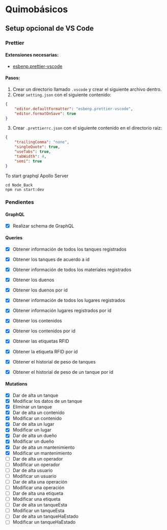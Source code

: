 # Quimobásicos

## Setup opcional de VS Code

### Prettier

#### Extensiones necesarias:

-   [esbenp.prettier-vscode](https://marketplace.visualstudio.com/items?itemName=esbenp.prettier-vscode)

#### Pasos:

1. Crear un directorio llamado `.vscode` y crear el siguiente archivo dentro.
2. Crear `setting.json` con el siguiente contenido:

```json
{
	"editor.defaultFormatter": "esbenp.prettier-vscode",
	"editor.formatOnSave": true
}
```

3. Crear `.prettierrc.json` con el siguiente contenido en el directorio raíz:

```json
{
	"trailingComma": "none",
	"singleQuote": true,
	"useTabs": true,
	"tabWidth": 4,
	"semi": true
}
```

To start graphql Apollo Server

```
cd Node_Back
npm run start:dev
```

### Pendientes

#### GraphQL

-   [x] Realizar schema de GraphQL

#### Queries

-   [x] Obtener información de todos los tanques registrados
-   [x] Obtener los tanques de acuerdo a id
-   [x] Obtener información de todos los materiales registrados
-   [x] Obtener los duenos
-   [x] Obtener los duenos por id
-   [x] Obtener información de todos los lugares registrados
-   [x] Obtener información lugares registrados por id
-   [x] Obtener los contenidos
-   [x] Obtener los contenidos por id
-   [x] Obtener las etiquetas RFID
-   [x] Obtener la etiqueta RFID por id
-   [x] Obtener el historial de peso de tanques
-   [x] Obtener el historial de peso de un tanque por id


#### Mutations

-   [x] Dar de alta un tanque
-   [x] Modificar los datos de un tanque
-   [x] Eliminar un tanque
-   [x] Dar de alta un contenido
-   [x] Modificar un contenido
-   [x] Dar de alta un lugar
-   [x] Modificar un lugar
-   [x] Dar de alta un dueño
-   [x] Modificar un dueño
-   [x] Dar de alta un mantenimiento
-   [x] Modificar un mantenimiento
-   [ ] Dar de alta un operador
-   [ ] Modificar un operador
-   [ ] Dar de alta usuario
-   [ ] Modificar un usuario
-   [ ] Dar de alta una operación
-   [ ] Modificar una operación
-   [ ] Dar de alta una etiqueta
-   [ ] Modificar una etiqueta
-   [ ] Dar de alta un tanqueEsta
-   [ ] Modificar un tanqueEsta
-   [ ] Dar de alta un tanqueHaEstado
-   [ ] Modificar un tanqueHaEstado
